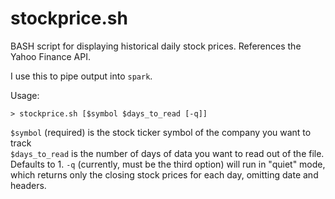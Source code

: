 stockprice.sh
=============

BASH script for displaying historical daily stock prices. References the Yahoo Finance API. 


I use this to pipe output into `spark`.

Usage:

	> stockprice.sh [$symbol $days_to_read [-q]]

`$symbol` (required) is the stock ticker symbol of the company you want to track		
`$days_to_read` is the number of days of data you want to read out of the file. Defaults to 1. 
`-q` (currently, must be the third option) will run in "quiet" mode, which returns only the closing stock prices for each day, omitting date and headers.		